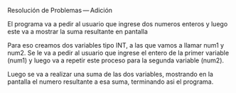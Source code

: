 Resolución de Problemas — Adición

El programa va a pedir al usuario que ingrese dos numeros enteros y luego este va a mostrar la suma resultante en pantalla

Para eso creamos dos variables tipo INT, a las que vamos a llamar num1 y num2. Se le va a pedir al usuario que ingrese el entero de la primer variable (num1) y luego va a repetir este proceso para la segunda variable (num2).

Luego se va a realizar una suma de las dos variables, mostrando en la pantalla el numero resultante a esa suma, terminando asi el programa.
